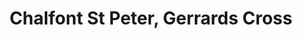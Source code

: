 ---
title: Chalfont St Peter, Gerrards Cross
url: /chalfont-st-peter-gerrards-cross/
latitude: 51.606
longitude: -0.558
---